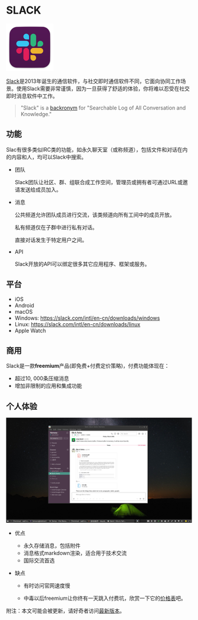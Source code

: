# SLACK

<img src="./figures/slacklogo.png" style="zoom:50%;" />

[Slack](https://slack.com/intl/en-cn/)是2013年诞生的通信软件，与社交即时通信软件不同，它面向协同工作场景。使用Slack需要非常谨慎，因为一旦获得了舒适的体验，你将难以忍受在社交即时消息软件中工作。

> "Slack" is a [backronym](https://en.wikipedia.org/wiki/Backronym) for "Searchable Log of All Conversation and Knowledge."

## 功能

Slac有很多类似IRC类的功能，如永久聊天室（或称频道），包括文件和对话在内的内容和人，均可以Slack中搜索。

- 团队

  Slack团队让社区、群、组联合成工作空间，管理员或拥有者可通过URL或邀请发送给成员加入。

- 消息

  公共频道允许团队成员进行交流，该类频道向所有工间中的成员开放。

  私有频道仅在子群中进行私有对话。

  直接对话发生于特定用户之间。

- API

  Slack开放的API可以绑定很多其它应用程序、框架或服务。

## 平台

- iOS
- Android
- macOS
- Windows: https://slack.com/intl/en-cn/downloads/windows
- Linux: https://slack.com/intl/en-cn/downloads/linux
- Apple Watch

## 商用

Slack是一款**freemium**产品(即免费+付费定价策略)，付费功能体现在：

- 超过10, 000条压缩消息
- 增加非限制的应用和集成功能

## 个人体验

![](./figures/slack.png)

- 优点
  - 永久存储消息，包括附件
  - 消息格式markdown渲染，适合用于技术交流
  - 国际交流首选

- 缺点

  - 有时访问官网速度慢

  - 中毒以后freemium让你终有一天跳入付费坑，欣赏一下它的[价格表](https://slack.com/intl/en-cn/pricing)吧。

附注：本文可能会被更新，请好奇者访问[最新版本](https://github.com/yangdaweihit/haohaolearn/tree/master/slack)。
